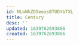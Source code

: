 ```yaml
---
id: NLwNhZOSeeasBTUDYbTXL
title: Century
desc: ''
updated: 1639762693866
created: 1639762693866
---
```


